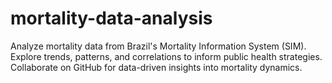 # mortality-data-analysis
 Analyze mortality data from Brazil's Mortality Information System (SIM). Explore trends, patterns, and correlations to inform public health strategies. Collaborate on GitHub for data-driven insights into mortality dynamics.
